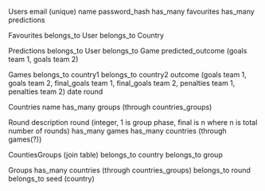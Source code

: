 Users
email (unique)
name
password_hash
has_many favourites
has_many predictions

Favourites
belongs_to User
belongs_to Country

Predictions
belongs_to User
belongs_to Game
predicted_outcome (goals team 1, goals team 2)

Games
belongs_to country1
belongs_to country2
outcome (goals team 1, goals team 2, final_goals team 1, final_goals team 2, penalties team 1, penalties team 2)
date
round

Countries
name
has_many groups (through countries_groups)

Round
description
round (integer, 1 is group phase, final is n where n is total number of rounds)
has_many games
has_many countries (through games(?))

CountiesGroups (join table)
belongs_to country
belongs_to group

Groups
has_many countries (through countries_groups)
belongs_to round
belongs_to seed (country)
